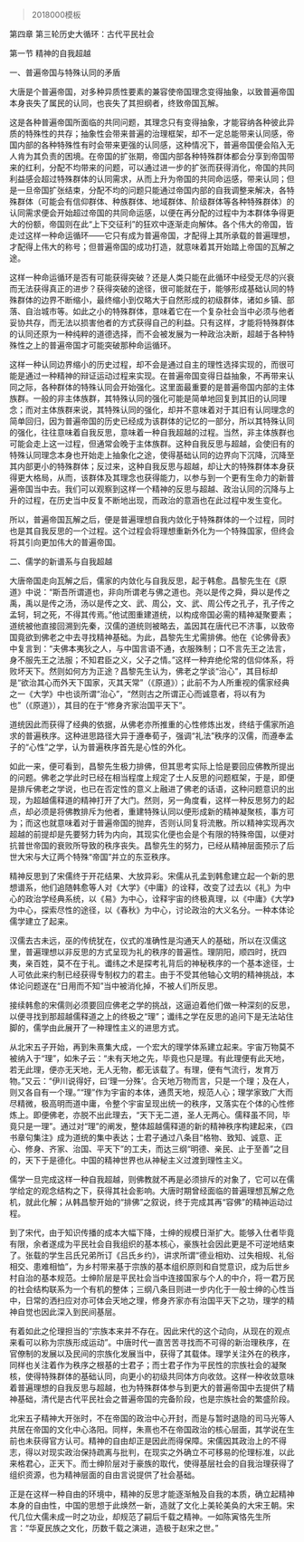 # 
> 2018000模板



第四章 第三轮历史大循环：古代平民社会





第一节 精神的自我超越




一、普遍帝国与特殊认同的矛盾



大唐是个普遍帝国，对多种异质性要素的兼容使帝国理念变得抽象，以致普遍帝国本身丧失了属民的认同，也丧失了其担纲者，终致帝国瓦解。

这是各种普遍帝国所面临的共同问题，其理念只有变得抽象，才能容纳各种彼此异质的特殊性的共存；抽象性会带来普遍的治理框架，却不一定总能带来认同感，帝国内部的各种特殊性有时会带来更强的认同感，这种情况下，普遍帝国便会陷入无人肯为其负责的困境。在帝国的扩张期，帝国内部各种特殊群体都会分享到帝国带来的红利，分配不均带来的问题，可以通过进一步的扩张而获得消化，帝国的共同利益感会超过特殊群体的认同需求，从而上升为帝国的共同命运感，带来认同；但是一旦帝国扩张结束，分配不均的问题只能通过帝国内部的自我调整来解决，各特殊群体（可能会有信仰群体、种族群体、地域群体、阶级群体等各种特殊群体）的认同需求便会开始超过帝国的共同命运感，以便在再分配的过程中为本群体争得更大的份额，帝国则在此“上下交征利”的狂欢中逐渐走向解体。各个伟大的帝国，皆走过这样一种命运循环——它只有成为普遍帝国，才配得上其所承载的普遍理想，才配得上伟大的称号；但普遍帝国的成功打造，就意味着其开始踏上帝国的瓦解之途。

这样一种命运循环是否有可能获得突破？还是人类只能在此循环中经受无尽的兴衰而无法获得真正的进步？获得突破的途径，很可能就在于，能够形成基础认同的特殊群体的边界不断缩小，最终缩小到仅略大于自然形成的初级群体，诸如乡镇、部落、自治城市等。如此之小的特殊群体，意味着它在一个复杂社会当中必须与他者妥协共存，而无法以损害他者的方式获得自己的利益。只有这样，才能将特殊群体的认同还原为一种纯粹的道德选择，而不会被发展为一种政治决断，超越于各种特殊性之上的普遍帝国才可能突破那种命运循环。

这样一种认同边界缩小的历史过程，却不会是通过自主的理性选择实现的，而很可能是通过一种精神的辩证运动过程来实现。在普遍帝国变得日益抽象，不再带来认同之际，各种群体的特殊认同会开始强化。这里面最重要的是普遍帝国内部的主体族群。一般的非主体族群，其特殊认同的强化可能是简单地回复到其旧的认同理念；而对主体族群来说，其特殊认同的强化，却并不意味着对于其旧有认同理念的简单回归，因为普遍帝国的历史已经成为该群体的记忆的一部分，所以其特殊认同的强化，往往意味着自我反思，意味着一种自我超越的过程。当然，非主体族群也可能会走上这一过程，但通常会晚于主体族群。这种自我反思与超越，会使旧有的特殊认同理念本身也开始走上抽象化之途，使得基础认同的边界向下沉降，沉降至其内部更小的特殊群体；反过来，这种自我反思与超越，却让大的特殊群体本身获得更大格局，从而，该群体及其理念也获得能力，以参与到一个更有生命力的新普遍帝国当中去。我们可以观察到这样一个精神的反思与超越、政治认同的沉降与上升的过程，在历史当中反复不断地出现，而政治的意涵也在此过程中发生变化。

所以，普遍帝国瓦解之后，便是普遍理想自我内敛化于特殊群体的一个过程，同时也是其自我反思的一个过程。这个过程会将理想重新外化为一个特殊国家，但终会将其引向更加伟大的普遍帝国。



二、儒学的新谱系与自我超越



大唐帝国走向瓦解之后，儒家的内敛化与自我反思，起于韩愈。昌黎先生在《原道》中说：“斯吾所谓道也，非向所谓老与佛之道也。尧以是传之舜，舜以是传之禹，禹以是传之汤，汤以是传之文、武、周公，文、武、周公传之孔子，孔子传之孟轲，轲之死，不得其传焉。”他试图重建道统，以构成帝国必需的精神凝聚要素；道统被他直接回溯到先秦，汉儒的道统则被略去，盖因其在唐代已不济事，以致帝国竟欲到佛老之中去寻找精神基础。为此，昌黎先生尤需排佛。他在《论佛骨表》中复言到：“夫佛本夷狄之人，与中国言语不通，衣服殊制；口不言先王之法言，身不服先王之法服；不知君臣之义，父子之情。”这样一种弃绝伦常的信仰体系，将败坏天下。然则如何方为正途？昌黎先生认为，佛老之学谈“治心”，其目标却是“欲治其心而外天下国家，灭其天常”（《原道》）；此前不为人所重视的儒家经典之一《大学》中也谈所谓“治心”，“然则古之所谓正心而诚意者，将以有为也”（《原道》），其目的在于“修身齐家治国平天下”。

道统因此而获得了经典的依据，从佛老亦所推重的心性修炼出发，终结于儒家所追求的普遍秩序。这种进思路径大异于遵奉荀子，强调“礼法”秩序的汉儒，而遵奉孟子的“心性”之学，认为普遍秩序首先是心性的外化。

如此一来，便可看到，昌黎先生极力排佛，但其思考实际上恰是要回应佛教所提出的问题。佛老之学此时已经在相当程度上规定了士人反思的问题框架，于是，即便是排斥佛老之学说，也已在否定性的意义上融进了佛老的话语，这种问题意识的出现，为超越儒释道的精神打开了大门。然则，另一角度看，这样一种反思努力的起点，却必须是将佛教排斥为他者，重建特殊认同以便形成新的精神凝聚核，事方可为；而这也就意味着对于普遍帝国的抛弃，否则认同复将流散。所以精神实现再次超越的前提却是先要努力转为内向，其现实化便也会是个有限的特殊帝国，以便对抗普世帝国的衰败所导致的秩序丧失。昌黎先生的努力，已经从精神层面预示了后世大宋与大辽两个特殊“帝国”并立的东亚秩序。

精神反思到了宋儒终于开花结果、大放异彩。宋儒从孔孟到韩愈建立起一个新的思想谱系，他们追随韩愈等人对《大学》《中庸》的诠释，改变了过去以《礼》为中心的政治学经典系统，以《易》为中心，诠释宇宙的终极真理，以《中庸》《大学》为中心，探索尽性的途径，以《春秋》为中心，讨论政治的大义名分。一种本体论儒学建立了起来。

汉儒去古未远，巫的传统犹在，仪式的准确性是沟通天人的基础，所以在汉儒这里，普遍理想以非反思的方式呈现为礼的秩序的普遍性。理阴阳，顺四时，抚四夷，亲百姓，莫不在于礼。谶纬之术是探考礼背后的神秘秩序的一个基本途径，士人可依此来约制已经获得专制权力的君主。由于不受其他轴心文明的精神挑战，本体论问题遂在“日用而不知”当中被消化掉，不被人们所反思。

接续韩愈的宋儒则必须要回应佛老之学的挑战，这逼迫着他们做一种深刻的反思，以便寻找到那超越儒释道之上的终极之“理”；谶纬之学在反思的追问下是无法站住脚的，儒学由此展开了一种理性主义的进思方式。

从北宋五子开始，再到朱熹集大成，一个宏大的理学体系建立起来。宇宙万物莫不被纳入于“理”，如朱子云：“未有天地之先，毕竟也只是理。有此理便有此天地，若无此理，便亦无天地，无人无物，都无该载了。有理，便有气流行，发育万物。”又云：“伊川说得好，曰‘理一分殊’。合天地万物而言，只是一个理；及在人，则又各自有一个理。”“理”作为宇宙的本体，通贯天地，规范人心；理学家致广大而尽精微，极高明而道中庸，令整个宇宙呈现出统一的秩序，又落实在个体的心性修炼上。即便佛老，亦脱不出此理去，“天下无二道，圣人无两心。儒释虽不同，毕竟只是一理”。通过对“理”的阐发，整体超越儒释道的新的精神秩序构建起来，《四书章句集注》成为道统的集中表达；士君子通过八条目“格物、致知、诚意、正心、修身、齐家、治国、平天下”的工夫，而达三纲“明德、亲民、止于至善”之目的，天下于是德化。中国的精神世界也从神秘主义过渡到理性主义。

儒学一旦完成这样一种自我超越，则佛教就不再是必须排斥的对象了，它可以在儒学给定的观念结构之下，获得其社会影响。大唐时期曾经面临的普遍理想瓦解之危机，就此化解；从韩昌黎开始的“排佛”之叙说，终于完成其再“容佛”的精神运动过程。

到了宋代，由于知识传播的成本大幅下降，士绅的规模日渐扩大。能够入仕者毕竟有限，余者遂成为平民社会自我组织的基本核心，豪族社会因此更是不可逆地结束了。张载的学生吕氏兄弟所订《吕氏乡约》，讲求所谓“德业相劝、过失相规、礼俗相交、患难相恤”，为乡村带来基于宗族的基本组织原则和自觉意识，成为后世乡村自治的基本规范。士绅阶层是平民社会当中连接国家与个人的中介，将一君万民的社会结构联系为一个有机的整体；三纲八条目则进一步内化于一般士绅的心性当中，日常的洒扫应对亦可体会天地之理，修身齐家亦有治国平天下之功，理学的精神自觉也因此深入到民间基层。

有着如此之伦理担当的“宗族本来并不存在。因此宋代的这个动向，从现在的观点来看可以称为宗族形成运动”。中唐时代一直苦苦寻找而不可得的新治理秩序，在官僚制的发展以及民间的宗族化发展当中，获得了其载体。理学关注外在的秩序，同样也关注着作为秩序之根基的士君子；而士君子作为平民性的宗族社会的凝聚核，使得特殊群体的基础认同，向更小的初级共同体方向收敛。这样一种收敛意味着普遍理想的自我反思与超越，也为特殊群体参与到更大的普遍帝国中去提供了精神基础，清代是古代平民社会之普遍帝国的完备阶段，也是宗族社会的繁盛阶段。

北宋五子精神大开张时，不在帝国的政治中心开封，而是与暂时退隐的司马光等人共居在帝国的文化中心洛阳。同样，朱熹也不在帝国政治的核心层面，其学说在生前也未获得官方认可。精神的自由却正是因此而得保障。宋儒因其政治上的不得志，得以对现实政治保持疏离与批判，在现实之外确立不可移易的伦理标准，以此来格君心，正天下。而士绅阶层对于豪族的取代，使得基层社会的自我治理获得了组织资源，也为精神层面的自由言说提供了社会基础。

正是在这样一种自由的环境中，精神的反思才能逐渐触及自我的本质，确立起精神本身的自由性，中国的思想于此焕然一新，造就了文化上美轮美奂的大宋王朝。宋代几位大儒未成一时之功业，却规范了嗣后千载之精神。一如陈寅恪先生所言：“华夏民族之文化，历数千载之演进，造极于赵宋之世。”




